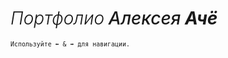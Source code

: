 # <i><span style='font-weight:300'>Портфолио</span> <span style='font-weight:500'>Алексея</span> Ачё</i>

<small>`Используйте ⬅️ & ➡️ для навигации.`</small>
